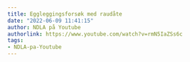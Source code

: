 ```yaml
---
title: Eggleggingsforsøk med raudåte
date: "2022-06-09 11:41:15"
author: NDLA på Youtube
authorlink: https://www.youtube.com/watch?v=rmN5IaZSs6c
tags:
- NDLA-pa-Youtube
---
```

